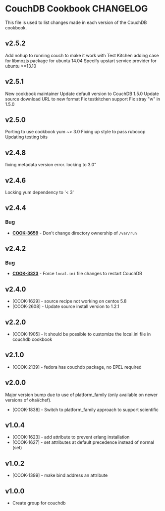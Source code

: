 CouchDB Cookbook CHANGELOG
==========================
This file is used to list changes made in each version of the CouchDB cookbook.

v2.5.2
------
Add nohup to running couch to make it work with Test Kitchen
adding case for libmozjs package for ubuntu 14.04
Specify upstart service provider for ubuntu >=13.10


v2.5.1
------
New cookbook maintainer
Update default version to CouchDB 1.5.0
Update source download URL to new format
Fix testkitchen support
Fix stray "w" in 1.5.0


v2.5.0
------
Porting to use cookbook yum ~> 3.0
Fixing up style to pass rubocop
Updating testing bits


v2.4.8
------
fixing metadata version error. locking to 3.0"


v2.4.6
------
Locking yum dependency to '< 3'


v2.4.4
------
### Bug
- **[COOK-3659](https://tickets.opscode.com/browse/COOK-3659)** - Don't change directory ownership of `/var/run`

v2.4.2
------
### Bug
- **[COOK-3323](https://tickets.opscode.com/browse/COOK-3323)** - Force `local.ini` file changes to restart CouchDB

v2.4.0
------
- [COOK-1629] - source recipe not working on centos 5.8
- [COOK-2608] - Update source install version to 1.2.1

v2.2.0
------
- [COOK-1905] - It should be possible to customize the local.ini file in couchdb cookbook

v2.1.0
------
- [COOK-2139] - fedora has couchdb package, no EPEL required

v2.0.0
------
Major version bump due to use of platform_family (only available on newer versions of ohai/chef).

- [COOK-1838] - Switch to platform_family approach to support scientific

v1.0.4
------
- [COOK-1623] - add attribute to prevent erlang installation
- [COOK-1627] - set attributes at default precedence instead of normal (set)

v1.0.2
------
- [COOK-1399] - make bind address an attribute

v1.0.0
------
- Create group for couchdb
